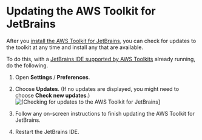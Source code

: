 # Updating the AWS Toolkit for JetBrains<a name="update-toolkit"></a>

After you [install the AWS Toolkit for JetBrains](key-tasks.md#key-tasks-install), you can check for updates to the toolkit at any time and install any that are available\. 

To do this, with a [JetBrains IDE supported by AWS Toolkits](welcome.md#supported-ides) already running, do the following\.

1. Open **Settings** / **Preferences**\.

1. Choose **Updates**\. \(If no updates are displayed, you might need to choose **Check new updates**\.\)  
![\[Checking for updates to the AWS Toolkit for JetBrains\]](http://docs.aws.amazon.com/toolkit-for-jetbrains/latest/userguide/)

1. Follow any on\-screen instructions to finish updating the AWS Toolkit for JetBrains\.

1. Restart the JetBrains IDE\.